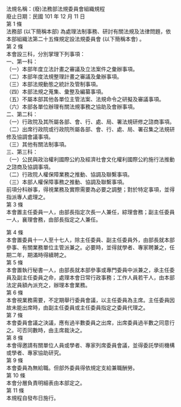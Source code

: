 法規名稱：(廢)法務部法規委員會組織規程  
廢止日期：民國 101 年 12 月 11 日  
第 1 條  
法務部 (以下簡稱本部) 為處理法制事務、研討有關法規及法律問題，依  
本部組織法第二十五條規定設法規委員會 (以下簡稱本會) 。  
第 2 條  
本會設三科，分別掌理下列事項：  
一、第一科：  
（一）本部年度立法計畫之審議及立法案件之彙辦事項。  
（二）本部年度法規整理計畫之審議及彙辦事項。  
（三）本部法規動態之統計及管制事項。  
（四）本部法規之蒐集、彙整及編纂事項。  
（五）不屬本部其他各單位主管法案、法規命令之研擬及審議事項。  
（六）本部各單位辦理有關法規事務之協助及會辦事項。  
二、第二科：  
（一）行政院及其所屬各部、會、行、處、局、署法規研修之諮商事項。  
（二）出席行政院或行政院所屬各部、會、行、處、局、署召集之法規研  
修及協調會議事項。  
（三）其他有關法制事項。  
三、第三科：  
（一）公民與政治權利國際公約及經濟社會文化權利國際公約施行法推動  
之諮商及協調事項。  
（二）行政院人權保障業務之推動、協調及聯繫事項。  
（三）本部人權保障事務之推動、協調及聯繫事項。  
前項分科辦事，得視業務及實際需要為必要之調整；對於特定事項，並得  
指派專人處理之。  
第 3 條  
本會置主任委員一人，由部長指定次長一人兼任，綜理會務；副主任委員  
一人，襄理會務，由部長指定之人兼任。  


第 4 條  
本會置委員十一人至十七人，除主任委員、副主任委員外，由部長就本部  
參事、有關業務單位主管派兼之。必要時，並得就學者、專家聘兼之，任  
期二年，期滿時得續聘之。  
第 5 條  
本會置執行秘書一人，由部長就本部參事或專門委員中派兼之，承主任委  
員及副主任委員之命，處理本會日常行政事務；工作人員若干人，由本部  
法定員額內派充之，辦理本會業務。  
第 6 條  
本會視業務需要，不定期舉行委員會議，以主任委員為主席。主任委員因  
故未能出席時，由副主任委員或主任委員指定之委員代理之。  
第 7 條  
本會委員會議之決議，應有過半數委員之出席，出席委員過半數之同意行  
之。可否同數時，由主席裁決之。  
第 8 條  
本會得邀請有關單位人員或學者、專家列席委員會議，並得委託學術機構  
或學者、專家協助研究。  
第 9 條  
本會委員為無給職。但部外委員得依規定支給兼職酬勞。  
第 10 條  
本會分層負責明細表由本部定之。  
第 11 條  
本規程自發布日施行。  



